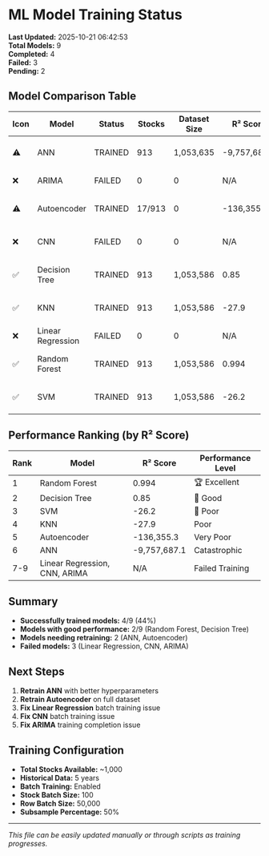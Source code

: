 # ML Model Training Status

**Last Updated:** 2025-10-21 06:42:53  
**Total Models:** 9  
**Completed:** 4  
**Failed:** 3  
**Pending:** 2

## Model Comparison Table

| Icon | Model            | Status   | Stocks   | Dataset Size | R² Score      | Performance   | Trained Date        | Error                |
|------|------------------|----------|----------|--------------|---------------|---------------|---------------------|----------------------|
| ⚠️   | ANN              | TRAINED  | 913      | 1,053,635    | -9,757,687.1  | Catastrophic  | 2025-10-21 06:11    | Needs retraining     |
| ❌   | ARIMA            | FAILED   | 0        | 0            | N/A           | N/A           | None                | Training incomplete  |
| ⚠️   | Autoencoder      | TRAINED  | 17/913   | 0            | -136,355.3    | Poor          | 2025-10-21 02:39    | Incomplete training  |
| ❌   | CNN              | FAILED   | 0        | 0            | N/A           | N/A           | None                | Stuck at batch 10/11 |
| ✅   | Decision Tree    | TRAINED  | 913      | 1,053,586    | 0.85          | Good          | 2025-10-21 05:44    | None                 |
| ✅   | KNN              | TRAINED  | 913      | 1,053,586    | -27.9         | Poor          | 2025-10-21 05:41    | None                 |
| ❌   | Linear Regression| FAILED   | 0        | 0            | N/A           | N/A           | None                | Stuck at batch 9/11  |
| ✅   | Random Forest    | TRAINED  | 913      | 1,053,586    | 0.994         | Excellent     | 2025-10-21 03:26    | None                 |
| ✅   | SVM              | TRAINED  | 913      | 1,053,586    | -26.2         | Poor          | 2025-10-21 05:40    | None                 |

## Performance Ranking (by R² Score)

| Rank | Model | R² Score | Performance Level |
|------|-------|----------|-------------------|
| 1 | Random Forest | 0.994 | 🏆 Excellent |
| 2 | Decision Tree | 0.85 | 🥈 Good |
| 3 | SVM | -26.2 | 🥉 Poor |
| 4 | KNN | -27.9 | Poor |
| 5 | Autoencoder | -136,355.3 | Very Poor |
| 6 | ANN | -9,757,687.1 | Catastrophic |
| 7-9 | Linear Regression, CNN, ARIMA | N/A | Failed Training |

## Summary

- **Successfully trained models:** 4/9 (44%)
- **Models with good performance:** 2/9 (Random Forest, Decision Tree)
- **Models needing retraining:** 2 (ANN, Autoencoder)
- **Failed models:** 3 (Linear Regression, CNN, ARIMA)

## Next Steps

1. **Retrain ANN** with better hyperparameters
2. **Retrain Autoencoder** on full dataset
3. **Fix Linear Regression** batch training issue
4. **Fix CNN** batch training issue
5. **Fix ARIMA** training completion issue

## Training Configuration

- **Total Stocks Available:** ~1,000
- **Historical Data:** 5 years
- **Batch Training:** Enabled
- **Stock Batch Size:** 100
- **Row Batch Size:** 50,000
- **Subsample Percentage:** 50%

---

*This file can be easily updated manually or through scripts as training progresses.*
